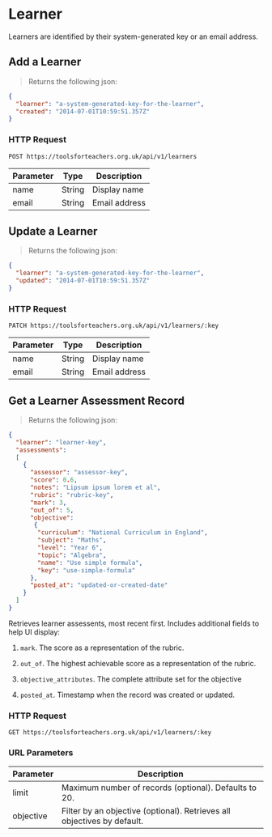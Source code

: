 # Learner
Learners are identified by their system-generated key or an email address.

## Add a Learner
> Returns the following json:

``` json
{
  "learner": "a-system-generated-key-for-the-learner",
  "created": "2014-07-01T10:59:51.357Z"
}
```

### HTTP Request

`POST https://toolsforteachers.org.uk/api/v1/learners`

Parameter | Type | Description
----------| -----|------------
name | String | Display name
email | String | Email address

## Update a Learner
> Returns the following json:

``` json
{
  "learner": "a-system-generated-key-for-the-learner",
  "updated": "2014-07-01T10:59:51.357Z"
}
```

### HTTP Request

`PATCH https://toolsforteachers.org.uk/api/v1/learners/:key`

Parameter | Type | Description
----------| -----|------------
name | String | Display name
email | String | Email address


## Get a Learner Assessment Record
> Returns the following json:

``` json
{
  "learner": "learner-key",
  "assessments":
  [
    {
      "assessor": "assessor-key",
      "score": 0.6,
      "notes": "Lipsum ipsum lorem et al",
      "rubric": "rubric-key",
      "mark": 3,
      "out_of": 5,
      "objective":
       {
        "curriculum": "National Curriculum in England",
        "subject": "Maths",
        "level": "Year 6",
        "topic": "Algebra",
        "name": "Use simple formula",
        "key": "use-simple-formula"
      },
      "posted_at": "updated-or-created-date"
    }
  ]
}
```
Retrieves learner assessents, most recent first. Includes additional fields to help UI display:

1. `mark`. The score as a representation of the rubric.

2. `out_of`. The highest achievable score as a representation of the rubric.

3. `objective_attributes`. The complete attribute set for the objective

4. `posted_at`. Timestamp when the record was created or updated.

### HTTP Request

`GET https://toolsforteachers.org.uk/api/v1/learners/:key`

### URL Parameters

Parameter | Description
----------|------------
limit | Maximum number of records (optional). Defaults to 20.
objective | Filter by an objective (optional). Retrieves all objectives by default.
